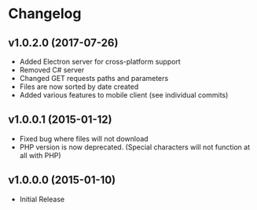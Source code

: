 Changelog
=====
## v1.0.2.0 (2017-07-26)
 * Added Electron server for cross-platform support
 * Removed C# server
 * Changed GET requests paths and parameters
 * Files are now sorted by date created
 * Added various features to mobile client (see individual commits)

## v1.0.0.1 (2015-01-12)
 * Fixed bug where files will not download
 * PHP version is now deprecated. (Special characters will not function at all with PHP)

## v1.0.0.0 (2015-01-10)
 * Initial Release